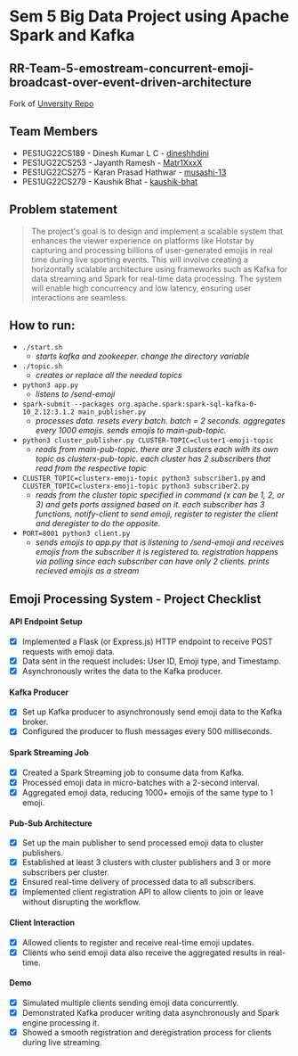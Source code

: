 # Sem 5 Big Data Project using Apache Spark and Kafka

## RR-Team-5-emostream-concurrent-emoji-broadcast-over-event-driven-architecture
Fork of [Unversity Repo](https://github.com/Cloud-Computing-Big-Data/RR-Team-5-emostream-concurrent-emoji-broadcast-over-event-driven-architecture)

## Team Members
* PES1UG22CS189 - Dinesh Kumar L C - [dineshhdini](https://github.com/dineshhdini)
* PES1UG22CS253 - Jayanth Ramesh - [Matr1XxxX](https://github.com/Matr1XxxX)
* PES1UG22CS275 - Karan Prasad Hathwar - [musashi-13](https://github.com/muasashi-13)
* PES1UG22CS279 - Kaushik Bhat - [kaushik-bhat](https://github.com/kaushik-bhat)

## Problem statement

> The project's goal is to design and implement a scalable system that enhances the viewer experience on platforms like Hotstar by capturing and processing billions of user-generated emojis in real time during live sporting events. This will involve creating a horizontally scalable architecture using frameworks such as Kafka for data streaming and Spark for real-time data processing. The system will enable high concurrency and low latency, ensuring user interactions are seamless.

## How to run:

* `./start.sh`
  * _starts kafka and zookeeper. change the directory variable_
* `./topic.sh`
  * _creates or replace all the needed topics_
* `python3 app.py`
  * _listens to /send-emoji_
* `spark-submit --packages org.apache.spark:spark-sql-kafka-0-10_2.12:3.1.2 main_publisher.py`
  * _processes data. resets every batch. batch = 2 seconds. aggregates every 1000 emojis. sends emojis to main-pub-topic._
* `python3 cluster_publisher.py CLUSTER-TOPIC=cluster1-emoji-topic `
  * _reads from main-pub-topic. there are 3 clusters each with its own topic as clusterx-pub-topic. each cluster has 2 subscribers that read from the respective topic_
* `CLUSTER_TOPIC=clusterx-emoji-topic python3 subscriber1.py` and `CLUSTER_TOPIC=clusterx-emoji-topic python3 subscriber2.py`
  * _reads from the cluster topic specified in command (x can be 1, 2, or 3) and gets ports assigned based on it. each subscriber has 3 functions, notify-client to send emoji, register to register the client and deregister to do the opposite._
* `PORT=8001 python3 client.py`
  * _sends emojis to app.py that is listening to /send-emoji and receives emojis from the subscriber it is registered to. registration happens via polling since each subscriber can have only 2 clients. prints recieved emojis as a stream_

## Emoji Processing System - Project Checklist

#### **API Endpoint Setup**
- [x] Implemented a Flask (or Express.js) HTTP endpoint to receive POST requests with emoji data.
- [x] Data sent in the request includes: User ID, Emoji type, and Timestamp.
- [x] Asynchronously writes the data to the Kafka producer.
  
#### **Kafka Producer**
- [x] Set up Kafka producer to asynchronously send emoji data to the Kafka broker.
- [x] Configured the producer to flush messages every 500 milliseconds.

#### **Spark Streaming Job**
- [x] Created a Spark Streaming job to consume data from Kafka.
- [x] Processed emoji data in micro-batches with a 2-second interval.
- [x] Aggregated emoji data, reducing 1000+ emojis of the same type to 1 emoji.

#### **Pub-Sub Architecture**
- [x] Set up the main publisher to send processed emoji data to cluster publishers.
- [x] Established at least 3 clusters with cluster publishers and 3 or more subscribers per cluster.
- [x] Ensured real-time delivery of processed data to all subscribers.
- [x] Implemented client registration API to allow clients to join or leave without disrupting the workflow.
  
#### **Client Interaction**
- [x] Allowed clients to register and receive real-time emoji updates.
- [x] Clients who send emoji data also receive the aggregated results in real-time.

#### **Demo**
- [x] Simulated multiple clients sending emoji data concurrently.
- [x] Demonstrated Kafka producer writing data asynchronously and Spark engine processing it.
- [x] Showed a smooth registration and deregistration process for clients during live streaming.
